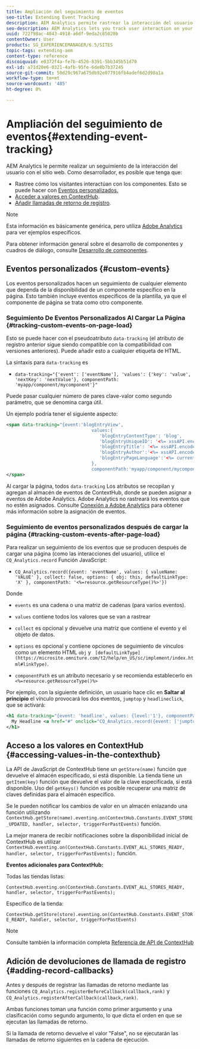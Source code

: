 ```yaml
---
title: Ampliación del seguimiento de eventos
seo-title: Extending Event Tracking
description: AEM Analytics permite rastrear la interacción del usuario en el sitio web
seo-description: AEM Analytics lets you track user interaction on your website
uuid: 722798ac-4043-4918-a6df-9eda2c85020b
contentOwner: User
products: SG_EXPERIENCEMANAGER/6.5/SITES
topic-tags: extending-aem
content-type: reference
discoiquuid: e0372f4a-fe7b-4526-8391-5bb345b51d70
exl-id: a71d20e6-0321-4afb-95fe-6de8b7b37245
source-git-commit: 50d29c967a675db92e077916fb4adef6d2d98a1a
workflow-type: tm+mt
source-wordcount: '485'
ht-degree: 0%

---
```


# Ampliación del seguimiento de eventos{#extending-event-tracking}

AEM Analytics le permite realizar un seguimiento de la interacción del usuario con el sitio web. Como desarrollador, es posible que tenga que:

* Rastree cómo los visitantes interactúan con los componentes. Esto se puede hacer con [Eventos personalizados.](#custom-events)
* [Acceder a valores en ContextHub](/help/sites-developing/extending-analytics.md#accessing-values-in-the-contexthub).
* [Añadir llamadas de retorno de registro](#adding-record-callbacks).

>[!NOTE]
>
>Esta información es básicamente genérica, pero utiliza [Adobe Analytics](/help/sites-administering/adobeanalytics.md) para ver ejemplos específicos.
>
>Para obtener información general sobre el desarrollo de componentes y cuadros de diálogo, consulte [Desarrollo de componentes](/help/sites-developing/components.md).

## Eventos personalizados {#custom-events}

Los eventos personalizados hacen un seguimiento de cualquier elemento que dependa de la disponibilidad de un componente específico en la página. Esto también incluye eventos específicos de la plantilla, ya que el componente de página se trata como otro componente.

### Seguimiento De Eventos Personalizados Al Cargar La Página {#tracking-custom-events-on-page-load}

Esto se puede hacer con el pseudoatributo `data-tracking` (el atributo de registro anterior sigue siendo compatible con la compatibilidad con versiones anteriores). Puede añadir esto a cualquier etiqueta de HTML.

La sintaxis para `data-tracking` es

* `data-tracking="{'event': ['eventName'], 'values': {'key': 'value', 'nextKey': 'nextValue'}, componentPath: 'myapp/component/mycomponent'}"`

Puede pasar cualquier número de pares clave-valor como segundo parámetro, que se denomina carga útil.

Un ejemplo podría tener el siguiente aspecto:

```xml
<span data-tracking="{event:'blogEntryView',
                                values:{
                                   'blogEntryContentType': 'blog',
                                   'blogEntryUniqueID': '<%= xssAPI.encodeForJSString(entry.getId()) %>',
                                   'blogEntryTitle': '<%= xssAPI.encodeForJSString(entry.getTitle()) %>',
                                   'blogEntryAuthor':'<%= xssAPI.encodeForJSString(entry.getAuthor()) %>',
                                   'blogEntryPageLanguage':'<%= currentPage.getLanguage(true) %>'
                                },
                                componentPath:'myapp/component/mycomponent'}">
</span>
```

Al cargar la página, todos `data-tracking` Los atributos se recopilan y agregan al almacén de eventos de ContextHub, donde se pueden asignar a eventos de Adobe Analytics. Adobe Analytics no rastreará los eventos que no estén asignados. Consulte [Conexión a Adobe Analytics](/help/sites-administering/adobeanalytics.md) para obtener más información sobre la asignación de eventos.

### Seguimiento de eventos personalizados después de cargar la página {#tracking-custom-events-after-page-load}

Para realizar un seguimiento de los eventos que se producen después de cargar una página (como las interacciones del usuario), utilice el `CQ_Analytics.record` Función JavaScript:

* `CQ_Analytics.record({event: 'eventName', values: { valueName: 'VALUE' }, collect: false, options: { obj: this, defaultLinkType: 'X' }, componentPath: '<%=resource.getResourceType()%>'})`

Donde

* `events` es una cadena o una matriz de cadenas (para varios eventos).

* `values` contiene todos los valores que se van a rastrear
* `collect` es opcional y devuelve una matriz que contiene el evento y el objeto de datos.
* `options` es opcional y contiene opciones de seguimiento de vínculos como un elemento HTML `obj` y ` [defaultLinkType](https://microsite.omniture.com/t2/help/en_US/sc/implement/index.html#linkType)`.

* `componentPath` es un atributo necesario y se recomienda establecerlo en `<%=resource.getResourceType()%>`

Por ejemplo, con la siguiente definición, un usuario hace clic en **Saltar al principio** el vínculo provocará los dos eventos, `jumptop` y `headlineclick`, que se activará:

```xml
<h1 data-tracking="{event: 'headline', values: {level:'1'}, componentPath: '<%=resource.getResourceType()%>'}">
  My Headline <a href="#" onclick="CQ_Analytics.record({event: ['jumptop','headlineclick'],  values: {level:'1'}, componentPath: '<%=resource.getResourceType()%>'})">Jump to top</a>
</h1>
```

## Acceso a los valores en ContextHub {#accessing-values-in-the-contexthub}

La API de JavaScript de ContextHub tiene un `getStore(name)` función que devuelve el almacén especificado, si está disponible. La tienda tiene un `getItem(key)` función que devuelve el valor de la clave especificada, si está disponible. Uso del `getKeys()` función es posible recuperar una matriz de claves definidas para el almacén específico.

Se le pueden notificar los cambios de valor en un almacén enlazando una función utilizando `ContextHub.getStore(name).eventing.on(ContextHub.Constants.EVENT_STORE_UPDATED, handler, selector, triggerForPastEvents)` función.

La mejor manera de recibir notificaciones sobre la disponibilidad inicial de ContextHub es utilizar `ContextHub.eventing.on(ContextHub.Constants.EVENT_ALL_STORES_READY, handler, selector, triggerForPastEvents);` función.

**Eventos adicionales para ContextHub:**

Todas las tiendas listas:

`ContextHub.eventing.on(ContextHub.Constants.EVENT_ALL_STORES_READY, handler, selector, triggerForPastEvents);`

Específico de la tienda:

`ContextHub.getStore(store).eventing.on(ContextHub.Constants.EVENT_STORE_READY, handler, selector, triggerForPastEvents)`

>[!NOTE]
>
>Consulte también la información completa [Referencia de API de ContextHub](https://helpx.adobe.com/experience-manager/6-5/sites/developing/using/contexthub-api.html#ContextHubJavascriptAPIReference)

## Adición de devoluciones de llamada de registro {#adding-record-callbacks}

Antes y después de registrar las llamadas de retorno mediante las funciones `CQ_Analytics.registerBeforeCallback(callback,rank)` y `CQ_Analytics.registerAfterCallback(callback,rank)`.

Ambas funciones toman una función como primer argumento y una clasificación como segundo argumento, lo que dicta el orden en que se ejecutan las llamadas de retorno.

Si la llamada de retorno devuelve el valor &quot;False&quot;, no se ejecutarán las llamadas de retorno siguientes en la cadena de ejecución.
